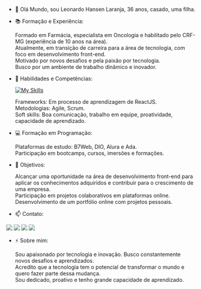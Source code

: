 - 👋 Olá Mundo, sou Leonardo Hansen Laranja, 36 anos, casado, uma filha.
  
- 📚 Formação e Experiência:
  
  Formado em Farmácia, especialista em Oncologia e habilitado pelo CRF-MG (experiência de 10 anos na área).  
  Atualmente, em transição de carreira para a área de tecnologia, com foco em desenvolvimento front-end.  
  Motivado por novos desafios e pela paixão por tecnologia.  
  Busco por um ambiente de trabalho dinâmico e inovador.

- 🌱 Habilidades e Competências:
  
  [![My Skills](https://skillicons.dev/icons?i=html,css,js,nodejs,git,github,powershell,vscode,devto,discord,figma,netlify&perline=12)](https://skillicons.dev)
  
  Frameworks: Em processo de aprendizagem de ReactJS.  
  Metodologias: Agile, Scrum.  
  Soft skills: Boa comunicação, trabalho em equipe, proatividade, capacidade de aprendizado.

- 💻 Formação em Programação:
  
  Plataformas de estudo: B7Web, DIO, Alura e Ada.  
  Participação em bootcamps, cursos, imersões e formações.
  
- 💪 Objetivos:
  
  Alcançar uma oportunidade na área de desenvolvimento front-end para aplicar os conhecimentos adquiridos e contribuir para o crescimento de uma empresa.  
  Participação em projetos colaborativos em plataformas online.  
  Desenvolvimento de um portfólio online com projetos pessoais.  
  
- 📫 Contato:
<div>
<a href = "mailto:leolaranja55@hotmail.com"><img loading="lazy" src="https://img.shields.io/badge/Gmail-D14836?style=for-the-badge&logo=gmail&logoColor=white" target="_blank"></a>
<a href="https://www.linkedin.com/in/leonardo-hansen-laranja-970382a6/" target="_blank"><img loading="lazy" src="https://img.shields.io/badge/-LinkedIn-%230077B5?style=for-the-badge&logo=linkedin&logoColor=white" target="_blank"></a>   
<a href="https://github.com/LeoLaranja" target="_blank"><img loading="lazy" src="https://img.shields.io/badge/GitHub-100000?style=for-the-badge&logo=github&logoColor=white" target="_blank"></a>   
<a href="https://leonardolaranja.netlify.app/" target="_blank"><img loading="lazy" src="https://img.shields.io/badge/Netlify-00C7B7?style=for-the-badge&logo=netlify&logoColor=white" target="_blank"></a>   
</div>

- ⚡ Sobre mim:
  
  Sou apaixonado por tecnologia e inovação. Busco constantemente novos desafios e aprendizados.   
  Acredito que a tecnologia tem o potencial de transformar o mundo e quero fazer parte dessa mudança.   
  Sou dedicado, proativo e tenho grande capacidade de aprendizado.  
